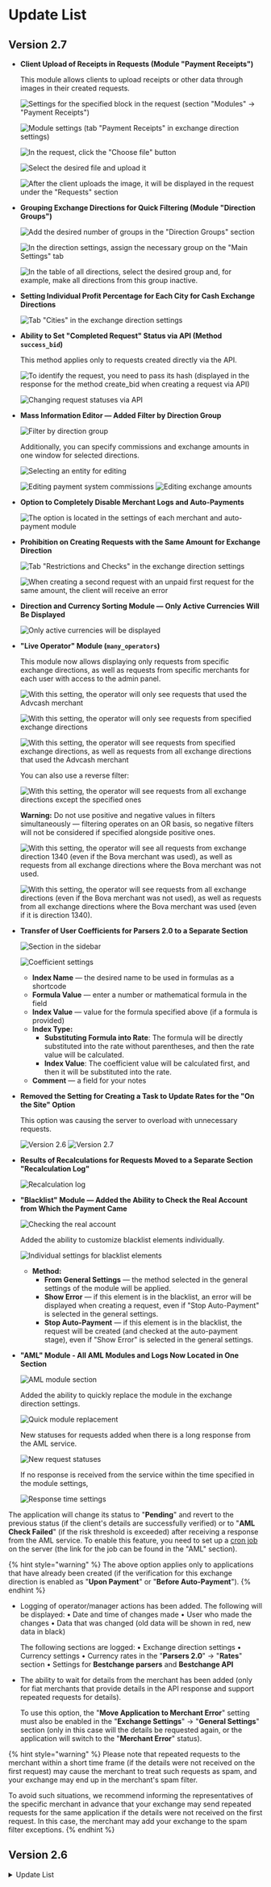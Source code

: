 # Update List

## Version 2.7

*   **Client Upload of Receipts in Requests (Module "Payment Receipts")**

    This module allows clients to upload receipts or other data through images in their created requests.

    ![Settings for the specified block in the request (section "Modules" -> "Payment Receipts")](../../.gitbook/assets/image%20\(1988\)_eng.png)

    ![Module settings (tab "Payment Receipts" in exchange direction settings)](../../.gitbook/assets/image%20\(1956\)_eng.png)

    ![In the request, click the "Choose file" button](../../.gitbook/assets/image%20\(1954\)_eng.png)

    ![Select the desired file and upload it](../../.gitbook/assets/image%20\(1952\)_eng.png)

    ![After the client uploads the image, it will be displayed in the request under the "Requests" section](../../.gitbook/assets/image%20\(1955\)_eng.png)
*   **Grouping Exchange Directions for Quick Filtering (Module "Direction Groups")**

    ![Add the desired number of groups in the "Direction Groups" section](../../.gitbook/assets/image%20\(1959\)_eng.png)

    ![In the direction settings, assign the necessary group on the "Main Settings" tab](../../.gitbook/assets/image%20\(1960\)_eng.png)

    ![In the table of all directions, select the desired group and, for example, make all directions from this group inactive.](../../.gitbook/assets/image%20\(1961\)_eng.png)
*   **Setting Individual Profit Percentage for Each City for Cash Exchange Directions**

    ![Tab "Cities" in the exchange direction settings](../../.gitbook/assets/image%20\(1962\)_eng.png)
*   **Ability to Set "Completed Request" Status via API (Method `success_bid`)**

    This method applies only to requests created directly via the API.

    ![To identify the request, you need to pass its hash (displayed in the response for the method create\_bid when creating a request via API)](../../.gitbook/assets/image%20\(1963\)_eng.png)

    ![Changing request statuses via API](../../.gitbook/assets/image%20\(1964\)_eng.png)
*   **Mass Information Editor — Added Filter by Direction Group**

    ![Filter by direction group](../../.gitbook/assets/image%20\(1965\)_eng.png)

    Additionally, you can specify commissions and exchange amounts in one window for selected directions.

    ![Selecting an entity for editing](../../.gitbook/assets/image%20\(1966\)_eng.png)

    ![Editing payment system commissions](../../.gitbook/assets/image%20\(1967\)_eng.png) ![Editing exchange amounts](../../.gitbook/assets/image%20\(1970\)_eng.png)
*   **Option to Completely Disable Merchant Logs and Auto-Payments**

    ![The option is located in the settings of each merchant and auto-payment module](../../.gitbook/assets/image%20\(283\)_eng.png)
*   **Prohibition on Creating Requests with the Same Amount for Exchange Direction**

    ![Tab "Restrictions and Checks" in the exchange direction settings](../../.gitbook/assets/image%20\(285\)_eng.png)

    ![When creating a second request with an unpaid first request for the same amount, the client will receive an error](../../.gitbook/assets/image%20\(286\)_eng.png)
*   **Direction and Currency Sorting Module — Only Active Currencies Will Be Displayed**

    ![Only active currencies will be displayed](../../.gitbook/assets/image%20\(274\)_eng.png)
*   **"Live Operator" Module (`many_operators`)**

    This module now allows displaying only requests from specific exchange directions, as well as requests from specific merchants for each user with access to the admin panel.

    ![With this setting, the operator will only see requests that used the Advcash merchant](../../.gitbook/assets/image%20\(276\)_eng.png)

    ![With this setting, the operator will only see requests from specified exchange directions](../../.gitbook/assets/image%20\(277\)_eng.png)

    ![With this setting, the operator will see requests from specified exchange directions, as well as requests from all exchange directions that used the Advcash merchant](../../.gitbook/assets/image%20\(278\)_eng.png)

    You can also use a reverse filter:

    ![With this setting, the operator will see requests from all exchange directions except the specified ones](../../.gitbook/assets/image%20\(279\)_eng.png)

    **Warning:** Do not use positive and negative values in filters simultaneously — filtering operates on an OR basis, so negative filters will not be considered if specified alongside positive ones.

    ![With this setting, the operator will see all requests from exchange direction 1340 (even if the Bova merchant was used), as well as requests from all exchange directions where the Bova merchant was not used.](../../.gitbook/assets/image%20\(281\)_eng.png)

    ![With this setting, the operator will see requests from all exchange directions (even if the Bova merchant was not used), as well as requests from all exchange directions where the Bova merchant was used (even if it is direction 1340).](../../.gitbook/assets/image%20\(282\)_eng.png)
*   **Transfer of User Coefficients for Parsers 2.0 to a Separate Section**

    ![Section in the sidebar](../../.gitbook/assets/image%20\(1971\)_eng.png)

    ![Coefficient settings](../../.gitbook/assets/image%20\(1972\)_eng.png)

    * **Index Name** — the desired name to be used in formulas as a shortcode
    * **Formula Value** — enter a number or mathematical formula in the field
    * **Index Value** — value for the formula specified above (if a formula is provided)
    * **Index Type:**
      * **Substituting Formula into Rate**: The formula will be directly substituted into the rate without parentheses, and then the rate value will be calculated.
      * **Index Value**: The coefficient value will be calculated first, and then it will be substituted into the rate.
    * **Comment** — a field for your notes
*   **Removed the Setting for Creating a Task to Update Rates for the "On the Site" Option**

    This option was causing the server to overload with unnecessary requests.

    ![Version 2.6](../../.gitbook/assets/image%20\(1976\)_eng.png) ![Version 2.7](../../.gitbook/assets/image%20\(1975\)_eng.png)
*   **Results of Recalculations for Requests Moved to a Separate Section "Recalculation Log"**

    ![Recalculation log](../../.gitbook/assets/image%20\(1977\)_eng.png)
*   **"Blacklist" Module — Added the Ability to Check the Real Account from Which the Payment Came**

    ![Checking the real account](../../.gitbook/assets/image%20\(265\)_eng.png)

    Added the ability to customize blacklist elements individually.

    ![Individual settings for blacklist elements](../../.gitbook/assets/image%20\(266\)_eng.png)

    * **Method:**
      * **From General Settings** — the method selected in the general settings of the module will be applied.
      * **Show Error** — if this element is in the blacklist, an error will be displayed when creating a request, even if "Stop Auto-Payment" is selected in the general settings.
      * **Stop Auto-Payment** — if this element is in the blacklist, the request will be created (and checked at the auto-payment stage), even if "Show Error" is selected in the general settings.
*   **"AML" Module - All AML Modules and Logs Now Located in One Section**

    ![AML module section](../../.gitbook/assets/image%20\(268\)_eng.png)

    Added the ability to quickly replace the module in the exchange direction settings.

    ![Quick module replacement](../../.gitbook/assets/image%20\(269\)_eng.png)

    New statuses for requests added when there is a long response from the AML service.

    ![New request statuses](../../.gitbook/assets/image%20\(270\)_eng.png)

    If no response is received from the service within the time specified in the module settings,

    ![Response time settings](../../.gitbook/assets/image%20\(271\)_eng.png)

The application will change its status to "**Pending**" and revert to the previous status (if the client's details are successfully verified) or to "**AML Check Failed**" (if the risk threshold is exceeded) after receiving a response from the AML service. To enable this feature, you need to set up a [cron job](https://premium.gitbook.io/main/osnovnye-nastroiki/faq/kak-sozdat-zadanie-cron-na-servere) on the server (the link for the job can be found in the "AML" section).

{% hint style="warning" %}
The above option applies only to applications that have already been created (if the verification for this exchange direction is enabled as "**Upon Payment**" or "**Before Auto-Payment**").
{% endhint %}

*   Logging of operator/manager actions has been added. The following will be displayed: • Date and time of changes made • User who made the changes • Data that was changed (old data will be shown in red, new data in black)

    The following sections are logged: • Exchange direction settings • Currency settings • Currency rates in the "**Parsers 2.0**" -> "**Rates**" section • Settings for **Bestchange parsers** and **Bestchange API**
*   The ability to wait for details from the merchant has been added (only for fiat merchants that provide details in the API response and support repeated requests for details).

    To use this option, the "**Move Application to Merchant Error**" setting must also be enabled in the "**Exchange Settings**" -> "**General Settings**" section (only in this case will the details be requested again, or the application will switch to the "**Merchant Error**" status).

{% hint style="warning" %}
Please note that repeated requests to the merchant within a short time frame (if the details were not received on the first request) may cause the merchant to treat such requests as spam, and your exchange may end up in the merchant's spam filter.

To avoid such situations, we recommend informing the representatives of the specific merchant in advance that your exchange may send repeated requests for the same application if the details were not received on the first request. In this case, the merchant may add your exchange to the spam filter exceptions.
{% endhint %}

## Version 2.6

<details>

<summary>Update List</summary>

* **Bestchange Blacklist Module (blacklist\_bestchange)**: Added the ability to stop payment on an application if one or more of the client's details are on the Bestchange blacklist when using the module. Module settings can be found in the "**Modules**" -> "**Bestchange Blacklist**" section.
* **Blacklist**: Changes similar to the **blacklist\_bestchange** module have been made, allowing the acceptance of funds and stopping payment if the user is on the blacklist. Module settings can be found in the "**Blacklist**" -> "**Settings**" section.

- **AML Check**: Added the ability to conduct a check right before sending currency to the client's wallet, with the application moving to an error status if the risk level is exceeded. The risk level setting is done in the "**Modules**" -> "**AML Bot**" or "**Getblock**" section (depending on which service you have connected).

* **Getblock AML Service, Sleep Function**: Added the ability to set a wait time for a response from the service in case the check result is not provided immediately. The setting can be found in the "**Modules**" -> "**Getblock**" section.
* **Email Confirmation**: Added the ability to request email confirmation from the client before creating an application. The "**Email Confirmation Before Application Creation**" module (**confirmexchmail**) must be activated in the "**Modules**" section. Module settings can be found in the "**Modules**" -> "**Email Confirmation Before Application Creation**" section.
* **Archiving**: The module structure has been changed, and filtering by **application status/details received from the merchant/transaction hash for receiving and sending funds** has been added in the "**Applications**" -> "**Archived Applications**" section.

Adding comments to an application in the "Applications" section.

Searching by specified filters and viewing comments on applications will only work for applications archived in version 2.6.

* **Bestchange API Parser (bestchangeapi)**: A module for working with the API has been added. Module settings can be found in the "**BestChange API Parser**" -> "**Settings**" section and on the **"BestChange API Parser"** tab in the exchange direction settings.
* **Filtering Exchange Directions**: A filter by payment systems has been added in the "**Exchange Directions**" section.

- **Profit Values in Notifications**: The ability to specify **set (not calculated!) values in the exchange direction settings (in the "Rate" tab)** through shortcodes for displaying values in emails and Telegram messages for administrators has been added.

Here’s a naturalistic English translation of the provided text:

***

* **Email Confirmation Module Replacement**: After the update, you need to deactivate and then remove the **rconfirm** module from the server and replace it with the **confirmregmail** module. For more details, refer to the [**update instructions**](https://premium.gitbook.io/main/pered-nachalom-raboty/instrukciya-po-obnovleniyu-skripta/obnovlenie-s-versii-2.5-do-2.6#izmeneniya-v-paneli-administratora). If you install version 2.6 of the script from scratch, the **rconfirm** module will not be included by default.
* **Template Text Separation**: A new feature has been added that allows you to separate the text in the exchange direction template, which will be displayed when working with requests via the API and the website using shortcodes.
* **Financial Statistics Section**: The financial statistics module now includes overall statistics on the number of exchanges and the total amount exchanged in USD for the selected period.
* **"Proceed to Payment" Button**: You can now hide the button in the merchant settings if the payment details are displayed in the text for the "New Request" status using the shortcode `[to_account]`.
* **Country List in Exchange Direction Restrictions**: Countries marked with a checkbox will now appear first in the list.
* **Merchant Copying**: A new feature allows you to create a copy of a merchant with all settings at the click of a button. To use this option, activate the "**Merchant Copying and Auto-Payments**" module in the "Modules" section after updating the script.
* **Bulk Merchant Addition**: A new option has been added for bulk adding merchants to exchange directions in the merchant settings.
* **Currency ID**: You can now search by currency ID when creating an exchange direction.
* **Module Access**: Access to modules is available to all users with access to the admin panel, but activation and deactivation of modules are restricted to administrators.
* **Creating Requests Without Authorization**: You can now create a request without authorization in directions that require verification of details, provided that the account/card number has been previously verified.
* **Coupons**: A new module called **"Discount Coupons"** has been added to provide personalized discounts to clients in the form of promo codes. The module settings can be found in the "**Discount Coupons**" section. When the module is activated, an optional "**Discount Coupon**" field will appear in the exchange form (this field can be activated for each exchange direction in the "**Restrictions and Checks**" tab).
* **Using Multiple Merchants for Payment**: An option has been added to utilize other merchants (if multiple merchants are used in the settings) in exchange directions if the primary merchant does not provide payment details for any reason. For more information on how this option works, refer to the [**instructions**](https://premium.gitbook.io/main/en/basic-settings/merchants-and-auto-payments/merchants/general-merchant-settings#podklyuchenie-neskolkikh-merchantov).
* **Payment Systems**: You can now sort payment systems by name in the "**Currencies**" -> "**Payment Systems**" section.
* **Parser Search**: A search field has been added for finding parsers by text in the exchange direction settings (under the "**Auto-Correction of Rates**" tab). The search will include the entire string, including the rate itself.
* **Country Sorting**: The sorting of countries by code has been replaced with sorting by country name in the "**Restrictions and Checks**" tab of the exchange direction settings.
* **List of Recalculated Rates**: When recalculating exchange rates, the list of old rates in the request under the "**Requests**" section can take up a lot of vertical space. To address this, the "**Old Rates**" block has been fixed in size, and the rates can now be scrolled vertically within the block.
* **Request Deletion Timer**: The timer now includes seconds.
* **Shortcode for Timer in Template Settings**: A shortcode for the timer can now be used in the template settings.
* **Displaying Timer with Seconds in Requests**: The timer will now display seconds in requests.
* **"Captcha for Website (Image Selection)" Module**: This module has been upgraded for improved security and now generates captcha options automatically. The ability to create custom captcha options has been removed.

***

This translation aims to maintain clarity and natural flow while conveying the original content's meaning.

Here’s a naturalistic English translation of the provided text:

***

* Displaying CAPTCHA in the exchange form.
* **Telegram Bot for Notifications:** Added the ability to send messages using user ID without requiring a login (you can find your ID through the bot [@getMyID](https://t.me/getmyid_bot)). Sending messages from the bot to groups is not supported.
* View your ID through the bot [@getMyID](https://t.me/getmyid_bot).

***

Adding message recipients in template settings.

Settings for blocking bots have also been added. The module settings can be found under "**Telegram**" -> "**Settings**."

***

* **Client Notifications:** The tab "**Exchange Direction Template**" has been renamed to "**Notification Settings**" in the exchange direction settings (with a template for sending in an email or Telegram message using the shortcode `[dirtemp]`). You can now specify personal **email/Telegram account/phone number** to receive notifications about requests in this direction for the administrator/operator (if one or more contact fields are filled, data from the template above will be sent **only to the specified contacts**, ignoring the recipient list in the general template). The option settings can be found in the exchange direction settings under the tab "**Notification Settings**."

***

* **Requesting Payment Details Timing:** The option to choose when to request payment details has been removed — starting from version 2.6, the request for details from the merchant will always occur at the time of application creation.
* **Button Text Replacement on Merchant Error (Payment Details Displayed in Application):** An option has been added to replace the text displayed instead of the shortcode \[to\_account] if, for any reason, the merchant is unable to provide payment details (this option can be found in the "**Exchange Settings**" -> "**General Settings**").

***

* **Button Text Replacement on Merchant Error (Link to Payment Page):** An option has been added to change the text on the button that leads to the merchant's payment page if, for any reason, the merchant (such as Bitconce Link, Firekassa Link, etc.) cannot provide payment details (this option can be found in the merchant module settings that link to the payment details).

***

Text error display on the button in the application.

* **Verification of Payment Details:** In the general table with applications for verifying cards/accounts/wallet numbers, the ability to specify a reason for verification denial has been added (this view is only available to administrators and operators working with the module). This option can be found under "**User Accounts**" -> "**Account Verification**."

***

* **Internal Accounts:** A new version of the internal account module (**iac**) has been released, allowing for merchant and auto-payment functionality with the option to pay to an internal account via API. The old version of the modules (**domacc**) has been removed from the script starting from version 2.6. More details on transferring already added accounts to the new module can be found in the [**update instructions**](https://premium.gitbook.io/main/pered-nachalom-raboty/instrukciya-po-obnovleniyu-skripta/obnovlenie-s-versii-2.5-do-2.6#izmeneniya-v-paneli-administratora).

***

### Version 2.5

</details>

